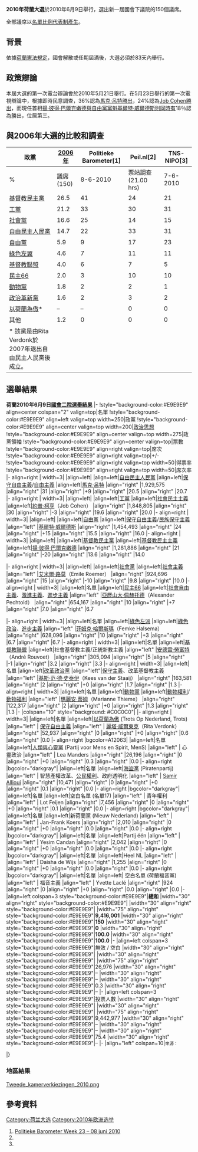 **2010年荷蘭大選**於2010年6月9日舉行，選出新一屆國會下議院的150個議席。

全部議席以[名單比例代表制產生](../Page/名單比例代表制.md "wikilink")。

## 背景

依據[荷蘭憲法規定](https://zh.wikipedia.org/wiki/荷蘭憲法 "wikilink")，國會解散或任期屆滿後，大選必須於83天內舉行。

## 政策辯論

本屆大選的第一次電台辯論會於2010年5月21日舉行。在5月23日舉行的第一次電視辯論中，根據即時民意調查，36%認為[馬克·呂特勝出](../Page/馬克·呂特.md "wikilink")，24%認為[Job
Cohen勝出](https://zh.wikipedia.org/wiki/Job_Cohen "wikilink")，而現任首相[揚·彼得·巴爾克嫩德與](../Page/揚·彼得·巴爾克嫩德.md "wikilink")[自由黨黨魁](../Page/自由黨_\(荷蘭\).md "wikilink")[基爾特·威爾德斯則同時有](https://zh.wikipedia.org/wiki/基爾特·威爾德斯 "wikilink")18％認為勝出，位居第三。

## 與2006年大選的比較和調查

| 政黨                                                               | [2006年](../Page/2006年荷蘭大選.md "wikilink") | Politieke Barometer\[1\] | Peil.nl\[2\]     | TNS-NIPO\[3\] |
| ---------------------------------------------------------------- | ---------------------------------------- | ------------------------ | ---------------- | ------------- |
| %                                                                | 議席 (150)                                 | 8-6-2010                 | 票站調查 (21.00 hrs) | 7-6-2010      |
| [基督教民主黨](https://zh.wikipedia.org/wiki/基督教民主黨_\(荷蘭\) "wikilink") | 26.5                                     | 41                       | 24               | 21            |
| [工黨](../Page/工黨_\(荷蘭\).md "wikilink")                            | 21.2                                     | 33                       | 30               | 31            |
| [社會黨](../Page/社會黨_\(荷蘭\).md "wikilink")                          | 16.6                                     | 25                       | 14               | 15            |
| [自由民主人民黨](../Page/自由民主人民黨.md "wikilink")                         | 14.7                                     | 22                       | 33               | 31            |
| [自由黨](../Page/自由黨_\(荷蘭\).md "wikilink")                          | 5.9                                      | 9                        | 17               | 23            |
| [綠色左翼](https://zh.wikipedia.org/wiki/綠色左翼 "wikilink")            | 4.6                                      | 7                        | 11               | 11            |
| [基督教聯盟](../Page/基督教聯盟.md "wikilink")                             | 4.0                                      | 6                        | 7                | 5             |
| [民主66](../Page/民主66.md "wikilink")                               | 2.0                                      | 3                        | 10               | 10            |
| [動物黨](https://zh.wikipedia.org/wiki/動物黨 "wikilink")              | 1.8                                      | 2                        | 2                | 1             |
| [政治革新黨](https://zh.wikipedia.org/wiki/政治革新黨_\(荷蘭\) "wikilink")   | 1.6                                      | 2                        | 3                | 2             |
| [以荷蘭為傲](https://zh.wikipedia.org/wiki/以荷蘭為傲 "wikilink")\*        | –                                        | –                        | 0                | 0             |
| 其他                                                               | 1.2                                      | 0                        | 0                | 0             |
| \* 該黨是由Rita Verdonk於2007年退出自由民主人民黨後成立。                           |                                          |                          |                  |               |

## 選舉結果

**荷蘭2010年6月9日[國會二院選舉結果](https://zh.wikipedia.org/wiki/荷蘭國會二院 "wikilink")**
|- \!style="background-color:\#E9E9E9" align=center colspan="2"
valign=top|名單 \!style="background-color:\#E9E9E9" align=left valign=top
width=250|政黨 \!style="background-color:\#E9E9E9" align=center valign=top
width=200|[政治思想](https://zh.wikipedia.org/wiki/政治思想 "wikilink")
\!style="background-color:\#E9E9E9" align=center valign=top
width=275|政黨領袖 \!style="background-color:\#E9E9E9" align=center
valign=top|票數 \!style="background-color:\#E9E9E9" align=right
valign=top|席次 \!style="background-color:\#E9E9E9" align=right
valign=top|+/- \!style="background-color:\#E9E9E9" align=right
valign=top width=50|得票率 \!style="background-color:\#E9E9E9" align=right
valign=top width=50|席次率 |- align=right | width=3| |align=left|
|align=left|[自由民主人民黨](../Page/自由民主人民黨.md "wikilink")
|align=left|[保守自由主義](../Page/保守自由主義.md "wikilink")/[自由主義](https://zh.wikipedia.org/wiki/自由主義 "wikilink")
|align=left|[馬克·呂特](../Page/馬克·呂特.md "wikilink") |align="right"
|1,929,575 |align="right" |31 |align="right" |+9 |align="right" |20.5
|align="right" |20.7 |- align=right | width=3| |align=left|
|align=left|[工黨](../Page/工黨_\(荷蘭\).md "wikilink")
|align=left|[社會民主主義](../Page/社會民主主義.md "wikilink")
|align=left|[約普·柯亨](https://zh.wikipedia.org/wiki/約普·柯亨 "wikilink")（Job
Cohen） |align="right" |1,848,805 |align="right" |30 |align="right" |-3
|align="right" |19.6 |align="right" |20.0 |- align=right | width=3|
|align=left| |align=left|[自由黨](../Page/自由黨_\(荷蘭\).md "wikilink")
|align=left|[保守自由主義](../Page/保守自由主義.md "wikilink")/[民族保守主義](../Page/民族保守主義.md "wikilink")
|align="left"
|[基爾特·威爾德斯](https://zh.wikipedia.org/wiki/基爾特·威爾德斯 "wikilink")
|align="right" |1,454,493 |align="right" |24 |align="right" |+15
|align="right" |15.5 |align="right" |16.0 |- align=right | width=3|
|align=left|
|align=left|[基督教民主黨](https://zh.wikipedia.org/wiki/基督教民主黨_\(荷蘭\) "wikilink")
|align=left|[基督教民主主義](../Page/基督教民主主義.md "wikilink")
|align=left|[揚·彼得·巴爾克嫩德](../Page/揚·彼得·巴爾克嫩德.md "wikilink")
|align="right" |1,281,886 |align="right" |21 |align="right" |-20
|align="right" |13.6 |align="right" |14.0

|- align=right | width=3| |align=left|
|align=left|[社會黨](../Page/社會黨_\(荷蘭\).md "wikilink")
|align=left|[社會主義](https://zh.wikipedia.org/wiki/社會主義 "wikilink")
|align="left"
|[艾米爾·路莫](https://zh.wikipedia.org/wiki/艾米爾·路莫 "wikilink")（Emile
Roemer） |align="right" |924,696 |align="right" |15 |align="right" |-10
|align="right" |9.8 |align="right" |10.0 |- align=right | width=3|
|align=left|名單 |align=left|[民主66](../Page/民主66.md "wikilink")
|align=left|[社會自由主義](https://zh.wikipedia.org/wiki/社會自由主義 "wikilink")、[激進主義](https://zh.wikipedia.org/wiki/激進主義 "wikilink")、[進步主義](../Page/進步主義.md "wikilink")
|align="left"
|[亞歷山大·佩赫托德](https://zh.wikipedia.org/wiki/亞歷山大·佩赫托德 "wikilink")（Alexander
Pechtold） |align="right" |654,167 |align="right" |10 |align="right" |+7
|align="right" |7.0 |align="right" |6.7

|- align=right | width=3| |align=left|名單
|align=left|[綠色左派](../Page/綠色左派.md "wikilink")
|align=left|[綠色政治](../Page/綠色政治.md "wikilink")、[進步主義](../Page/進步主義.md "wikilink")
|align="left"
|[菲姆克·哈爾斯瑪](https://zh.wikipedia.org/wiki/菲姆克·哈爾斯瑪 "wikilink")（Femke
Halsema） |align="right" |628,096 |align="right" |10 |align="right" |+3
|align="right" |6.7 |align="right" |6.7 |- align=right | width=3|
|align=left|名單 |align=left|[基督教聯盟](../Page/基督教聯盟.md "wikilink")
|align=left|社會基督教主義/正統新教主義 |align="left"
|[安德雷·勞富特](https://zh.wikipedia.org/wiki/安德雷·勞富特 "wikilink")（André
Rouvoet） |align="right" |305,094 |align="right" |5 |align="right" |-1
|align="right" |3.2 |align="right" |3.3 |- align=right | width=3|
|align=left|名單
|align=left|[改革政治黨](https://zh.wikipedia.org/wiki/改革政治黨 "wikilink")
|align="left"|[保守主義](https://zh.wikipedia.org/wiki/保守主義 "wikilink")、改革基督教主義
|align="left"
|[基斯·范·德·史泰伊](https://zh.wikipedia.org/wiki/基斯·范·德·史泰伊 "wikilink")（Kees
van der Staaij） |align="right" |163,581 |align="right" |2 |align="right"
|+0 |align="right" |1.7 |align="right" |1.3 |- align=right | width=3|
|align=left|名單
|align=left|[動物黨](https://zh.wikipedia.org/wiki/動物黨 "wikilink")
|align=left|[動物權利](../Page/動物權利.md "wikilink")/[動物福利](https://zh.wikipedia.org/wiki/動物福利 "wikilink")
|align="left"
|[瑪麗安·蒂姆](https://zh.wikipedia.org/wiki/瑪麗安·蒂姆 "wikilink")（Marianne
Thieme） |align="right" |122,317 |align="right" |2 |align="right" |+0
|align="right" |1.3 |align="right" |1.3 |- |colspan="10"
style="background: \#C0C0C0"| |- align=right | width=3| |align=left|名單
|align=left|[以荷蘭為傲](https://zh.wikipedia.org/wiki/以荷蘭為傲 "wikilink")
(Trots Op Nederland, Trots) |align="left" |
[保守自由主義](../Page/保守自由主義.md "wikilink")
|align="left" |
[麗塔·威爾東克](https://zh.wikipedia.org/wiki/麗塔·威爾東克 "wikilink")（Rita
Verdonk） |align="right" |52,937 |align="right" |0 |align="right" |+0
|align="right" |0.6 |align="right" |0.0 |- align=right |bgcolor=A12063|
|align=left|名單
|align=left|[人類與心靈黨](https://zh.wikipedia.org/wiki/人類與心靈黨 "wikilink")
(Partij voor Mens en Spirit, MenS) |align="left" | 心靈政治 |align="left" |
Lea Manders |align="right" |26,196 |align="right" |0 |align="right" |+0
|align="right" |0.3 |align="right" |0.0 |- align=right
|bgcolor="darkgray"| |align=left|名單
|align=left|[海盜黨](https://zh.wikipedia.org/wiki/荷蘭海盜黨 "wikilink")
(Piratenpartij) |align="left" |
智慧產權改革、[公民權利](https://zh.wikipedia.org/wiki/公民權利 "wikilink")、政府透明化
|align="left" | [Samir
Allioui](https://zh.wikipedia.org/wiki/Samir_Allioui "wikilink")
|align="right" |10,471 |align="right" |0 |align="right" |+0
|align="right" |0.1 |align="right" |0.0 |- align=right
|bgcolor="darkgray"| |align=left|名單 |align=left|空白名單
(名單17) |align="left" | 青年權利 |align="left" | Lot Feijen |align="right"
|7,456 |align="right" |0 |align="right" |+0 |align="right" |0.1
|align="right" |0.0 |- align=right |bgcolor="darkgray"| |align=left|名單
|align=left|新荷蘭黨
(Nieuw Nederland) |align="left" | |align="left" | Jan-Frank Koers
|align="right" |2,010 |align="right" |0 |align="right" |+0
|align="right" |0.0 |align="right" |0.0 |- align=right
|bgcolor="darkgray"| |align=left|名單 |align=left|Partij één |align="left"
| |align="left" | Yesim Candan |align="right" |2,042 |align="right" |0
|align="right" |+0 |align="right" |0.0 |align="right" |0.0 |-
align=right |bgcolor="darkgray"| |align=left|名單 |align=left|Heel NL
|align="left" | |align="left" | Daisha de Wijs |align="right" |1,255
|align="right" |0 |align="right" |+0 |align="right" |0.0 |align="right"
|0.0 |- align=right |bgcolor="darkgray"| |align=left|名單 |align=left|
空白名單
(荷蘭福音黨) |align="left" | 福音主義 |align="left" | Yvette Laclé |align="right"
|924 |align="right" |0 |align="right" |+0 |align="right" |0.0
|align="right" |0.0 |- |align=left colspan=3
style="background-color:\#E9E9E9"|**總和** |width="30" align="right"
style="background-color:\#E9E9E9"| |width="30" align="right"
style="background-color:\#E9E9E9"| |width="75" align="right"
style="background-color:\#E9E9E9"|**9,416,001** |width="30"
align="right" style="background-color:\#E9E9E9"|**150** |width="30"
align="right" style="background-color:\#E9E9E9"|**0** |width="30"
align="right" style="background-color:\#E9E9E9"|**100.0** |width="30"
align="right" style="background-color:\#E9E9E9"|**100.0** |- |align=left
colspan=3 style="background-color:\#E9E9E9"|無效 / 空白 |width="30"
align="right" style="background-color:\#E9E9E9"| |width="30"
align="right" style="background-color:\#E9E9E9"| |width="75"
align="right" style="background-color:\#E9E9E9"|26,976 |width="30"
align="right" style="background-color:\#E9E9E9"|– |width="30"
align="right" style="background-color:\#E9E9E9"|– |width="30"
align="right" style="background-color:\#E9E9E9"|0.3 |width="30"
align="right" style="background-color:\#E9E9E9"|– |- |align=left
colspan=3 style="background-color:\#E9E9E9"|投票人數 |width="30"
align="right" style="background-color:\#E9E9E9"| |width="30"
align="right" style="background-color:\#E9E9E9"| |width="75"
align="right" style="background-color:\#E9E9E9"|9,442,977 |width="30"
align="right" style="background-color:\#E9E9E9"|– |width="30"
align="right" style="background-color:\#E9E9E9"|– |width="30"
align="right" style="background-color:\#E9E9E9"|75.4 |width="30"
align="right" style="background-color:\#E9E9E9"|– |- |align="left"
colspan=10|<small>來源：</small>

|}

### 地區結果

[Tweede_kamerverkiezingen_2010.png](https://zh.wikipedia.org/wiki/File:Tweede_kamerverkiezingen_2010.png "fig:Tweede_kamerverkiezingen_2010.png")

## 參考資料

[Category:荷兰大选](https://zh.wikipedia.org/wiki/Category:荷兰大选 "wikilink")
[Category:2010年欧洲选举](https://zh.wikipedia.org/wiki/Category:2010年欧洲选举 "wikilink")

1.  [Politieke Barometer Week 23 – 08
    juni 2010](http://www.politiekebarometer.nl/)
2.
3.